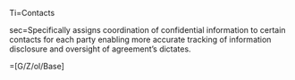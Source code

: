 Ti=Contacts

sec=Specifically assigns coordination of confidential information to certain contacts for each party enabling more accurate tracking of information disclosure and oversight of agreement’s dictates.

=[G/Z/ol/Base]
